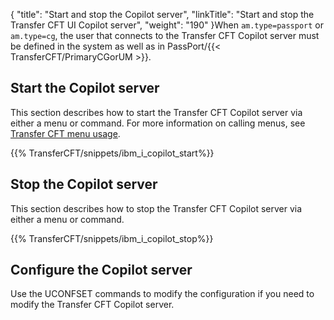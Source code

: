 {
    "title": "Start and stop the Copilot server",
    "linkTitle": "Start and stop the Transfer CFT UI Copilot server",
    "weight": "190"
}When `am.type=passport` or `am.type=cg`, the user that connects to the Transfer CFT Copilot server must be defined in the system as well as in PassPort/{{< TransferCFT/PrimaryCGorUM  >}}.

Start the Copilot server
------------------------

This section describes how to start the Transfer CFT Copilot server via either a menu or command. For more information on calling menus, see [Transfer CFT menu usage](../#Transfer).

{{% TransferCFT/snippets/ibm_i_copilot_start%}}

Stop the Copilot server
-----------------------

This section describes how to stop the Transfer CFT Copilot server via either a menu or command.

{{% TransferCFT/snippets/ibm_i_copilot_stop%}}

Configure the Copilot server
----------------------------

Use the UCONFSET commands to modify the configuration if you need to modify the Transfer CFT Copilot server.
